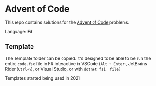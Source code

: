 # Advent of Code 

This repo contains solutions for the [Advent of Code](https://adventofcode.com/) problems.

Language: **F#**

## Template

The Template folder can be copied. It's designed to be able to be run the entire `code.fsx` file in F# interactive in VSCode (`Alt + Enter`), JetBrains Rider (`Ctrl+\`), or Visual Studio, or with `dotnet fsi [file]`

Templates started being used in 2021
